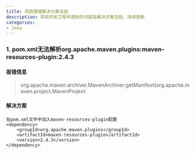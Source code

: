 ```yaml
---
title: 项目报错解决方案总结
description: 项目开发工程中遇到的问题及解决方案总结，持续更新
categories:
- Java
---
```

### 1. pom.xml无法解析org.apache.maven.plugins:maven-resources-plugin:2.4.3

#### 报错信息
> org.apache.maven.archiver.MavenArchiver.getManifest(org.apache.maven.project.MavenProject  

#### 解决方案  
```
在pom.xml文件中加入maven-resources-plugin配置
<dependency>
    <groupId>org.apache.maven.plugins</groupId>
    <artifactId>maven-resources-plugin</artifactId>
    <version>2.4.3</version>
</dependency>
```
